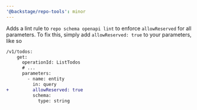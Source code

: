 ```yaml
---
'@backstage/repo-tools': minor
---
```


Adds a lint rule to `repo schema openapi lint` to enforce `allowReserved` for all parameters. To fix this, simply add `allowReserved: true` to your parameters, like so

```diff
/v1/todos:
    get:
      operationId: ListTodos
      # ...
      parameters:
        - name: entity
          in: query
+         allowReserved: true
          schema:
            type: string
```
